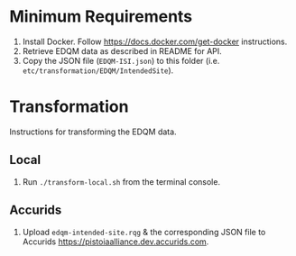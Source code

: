 # Minimum Requirements

1. Install Docker. Follow https://docs.docker.com/get-docker instructions.
1. Retrieve EDQM data as described in README for API.
1. Copy the JSON file (`EDQM-ISI.json`) to this folder (i.e. `etc/transformation/EDQM/IntendedSite`).

# Transformation

Instructions for transforming the EDQM data.

## Local

1. Run `./transform-local.sh` from the terminal console.

## Accurids

1. Upload `edqm-intended-site.rqg` & the corresponding JSON file to Accurids https://pistoiaalliance.dev.accurids.com.
